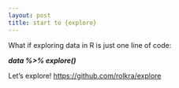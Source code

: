 ```yaml
---
layout: post
title: start to {explore}
---
```


What if exploring data in R is just one line of code:

***data %>% explore()***

Let’s explore!
https://github.com/rolkra/explore
